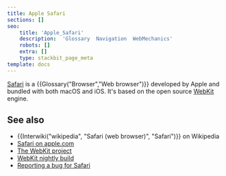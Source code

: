 ```yaml
---
title: Apple Safari
sections: []
seo:
    title: 'Apple_Safari'
    description:  'Glossary  Navigation  WebMechanics'
    robots: []
    extra: []
    type: stackbit_page_meta
template: docs
---
```


[Safari](https://www.apple.com/safari/) is a {{Glossary("Browser","Web browser")}} developed by Apple and bundled with both macOS and iOS. It's based on the open source [WebKit](https://webkit.org/) engine.

## See also

- {{Interwiki("wikipedia", "Safari (web browser)", "Safari")}} on Wikipedia
- [Safari on apple.com](https://www.apple.com/safari/)
- [The WebKit project](https://webkit.org/)
- [WebKit nightly build](https://nightly.webkit.org/)
- [Reporting a bug for Safari](https://bugs.webkit.org/)
